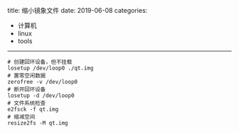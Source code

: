 title: 缩小镜象文件
date: 2019-06-08
categories:
- 计算机
- linux
- tools




---

```
# 创建回环设备，但不挂载
losetup /dev/loop0 ./qt.img
# 置零空闲数据
zerofree -v /dev/loop0
# 断开回环设备
losetup -d /dev/loop0
# 文件系统检查
e2fsck -f qt.img
# 缩减空间
resize2fs -M qt.img
```

